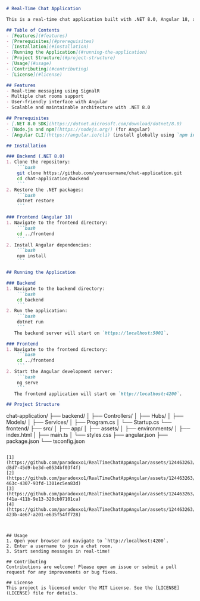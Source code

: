 ```markdown
# Real-Time Chat Application

This is a real-time chat application built with .NET 8.0, Angular 18, and SignalR. The application allows users to join chat rooms and send messages in real-time.

## Table of Contents
- [Features](#features)
- [Prerequisites](#prerequisites)
- [Installation](#installation)
- [Running the Application](#running-the-application)
- [Project Structure](#project-structure)
- [Usage](#usage)
- [Contributing](#contributing)
- [License](#license)

## Features
- Real-time messaging using SignalR
- Multiple chat rooms support
- User-friendly interface with Angular
- Scalable and maintainable architecture with .NET 8.0

## Prerequisites
- [.NET 8.0 SDK](https://dotnet.microsoft.com/download/dotnet/8.0)
- [Node.js and npm](https://nodejs.org/) (for Angular)
- [Angular CLI](https://angular.io/cli) (install globally using `npm install -g @angular/cli`)

## Installation

### Backend (.NET 8.0)
1. Clone the repository:
    ```bash
    git clone https://github.com/yourusername/chat-application.git
    cd chat-application/backend
    ```
2. Restore the .NET packages:
    ```bash
    dotnet restore
    ```

### Frontend (Angular 18)
1. Navigate to the frontend directory:
    ```bash
    cd ../frontend
    ```
2. Install Angular dependencies:
    ```bash
    npm install
    ```

## Running the Application

### Backend
1. Navigate to the backend directory:
    ```bash
    cd backend
    ```
2. Run the application:
    ```bash
    dotnet run
    ```
   The backend server will start on `https://localhost:5001`.

### Frontend
1. Navigate to the frontend directory:
    ```bash
    cd ../frontend
    ```
2. Start the Angular development server:
    ```bash
    ng serve
    ```
   The frontend application will start on `http://localhost:4200`.

## Project Structure
```
chat-application/
├── backend/
│   ├── Controllers/
│   ├── Hubs/
│   ├── Models/
│   ├── Services/
│   ├── Program.cs
│   └── Startup.cs
└── frontend/
    ├── src/
    │   ├── app/
    │   ├── assets/
    │   ├── environments/
    │   ├── index.html
    │   ├── main.ts
    │   └── styles.css
    ├── angular.json
    ├── package.json
    └── tsconfig.json
```

[1](https://github.com/paradoxxo1/RealTimeChatAppAngular/assets/124463263/6314e875-d8d7-45d9-be3d-e0534bf03f4f)
[2](https://github.com/paradoxxo1/RealTimeChatAppAngular/assets/124463263/69b9d6d4-463c-4307-93fd-1301ec5ea83d)
[3](https://github.com/paradoxxo1/RealTimeChatAppAngular/assets/124463263/0320390a-f41a-411b-9e13-320cb07101ca)
[4](https://github.com/paradoxxo1/RealTimeChatAppAngular/assets/124463263/561d2ea9-423b-4e67-a201-e635f54ff728)



## Usage
1. Open your browser and navigate to `http://localhost:4200`.
2. Enter a username to join a chat room.
3. Start sending messages in real-time!

## Contributing
Contributions are welcome! Please open an issue or submit a pull request for any improvements or bug fixes.

## License
This project is licensed under the MIT License. See the [LICENSE](LICENSE) file for details.
```
